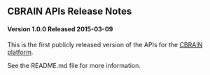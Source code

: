 
## CBRAIN APIs Release Notes

#### Version 1.0.0 Released 2015-03-09

This is the first publicly released version of the APIs
for the [CBRAIN platform](https://github.com/aces/cbrain).

See the README.md file for more information.


